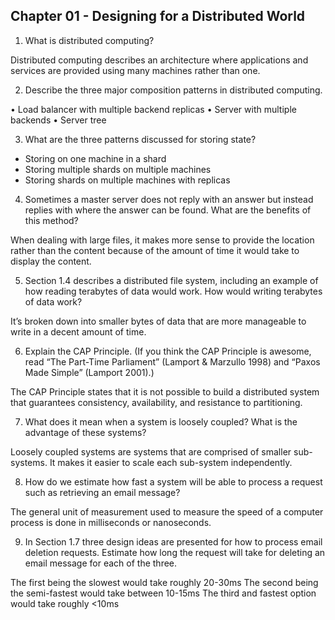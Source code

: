 ## Chapter 01 - Designing for a Distributed World

1. What is distributed computing?

Distributed computing describes an architecture where applications and services are provided using many machines rather than one.

2. Describe the three major composition patterns in distributed computing.

• Load balancer with multiple backend replicas
• Server with multiple backends
• Server tree

3. What are the three patterns discussed for storing state?

- Storing on one machine in a shard
- Storing multiple shards on multiple machines
- Storing shards on multiple machines with replicas

4. Sometimes a master server does not reply with an answer but instead replies with where the answer can be found. What are the benefits of this method?

When dealing with large files, it makes more sense to provide the location rather than the content because of the amount of time it would take to display the content. 

5. Section 1.4 describes a distributed file system, including an example of how reading terabytes of data would work. How would writing terabytes of data work? 

It’s broken down into smaller bytes of data that are more manageable to write in a decent amount of time. 

6. Explain the CAP Principle. (If you think the CAP Principle is awesome, read “The Part-Time Parliament” (Lamport & Marzullo 1998) and “Paxos Made Simple” (Lamport 2001).)

The CAP Principle states that it is not possible to build a distributed system that guarantees consistency, availability, and resistance to partitioning.

7. What does it mean when a system is loosely coupled? What is the advantage of these systems?

Loosely coupled systems are systems that are comprised of smaller sub-systems. It makes it easier to scale each sub-system independently. 

8. How do we estimate how fast a system will be able to process a request such as retrieving an email message?

The general unit of measurement used to measure the speed of a computer process is done in milliseconds or nanoseconds.

9. In Section 1.7 three design ideas are presented for how to process email deletion requests. Estimate how long the request will take for deleting an email message for each of the three.

The first being the slowest would take roughly 20-30ms
The second being the semi-fastest would take between 10-15ms
The third and fastest option would take roughly <10ms


